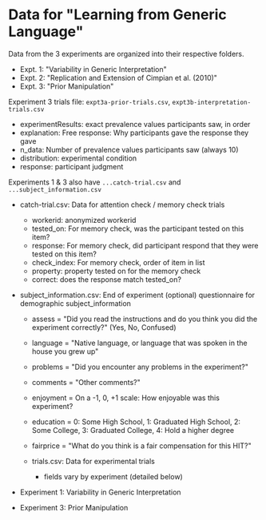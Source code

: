 # Data for "Learning from Generic Language"

Data from the 3 experiments are organized into their respective folders.

- Expt. 1: "Variability in Generic Interpretation"
- Expt. 2: "Replication and Extension of Cimpian et al. (2010)"
- Expt. 3: "Prior Manipulation"




Experiment 3 trials file: `expt3a-prior-trials.csv`, `expt3b-interpretation-trials.csv`
- experimentResults: exact prevalence values participants saw, in order
- explanation: Free response: Why participants gave the response they gave
- n_data: Number of prevalence values participants saw (always 10)
- distribution: experimental condition
- response: participant judgment


Experiments 1 & 3 also have `...catch-trial.csv` and `...subject_information.csv`
- catch-trial.csv: Data for attention check / memory check trials
  - workerid: anonymized workerid
  - tested_on: For memory check, was the participant tested on this item?
  - response: For memory check, did participant respond that they were tested on this item?
  - check_index: For memory check, order of item in list
  - property: property tested on for the memory check
  - correct: does the response match tested_on?

- subject_information.csv: End of experiment (optional) questionnaire for demographic subject_information
  - assess = "Did you read the instructions and do you think you did the experiment correctly?" (Yes, No, Confused)
  - language = "Native language, or language that was spoken in the house you grew up"
  - problems = "Did you encounter any problems in the experiment?"
  - comments = "Other comments?"
  - enjoyment = On a -1, 0, +1 scale: How enjoyable was this experiment?
  - education = 0: Some High School, 1: Graduated High School, 2: Some College, 3: Graduated College, 4: Hold a higher degree
  - fairprice = "What do you think is a fair compensation for this HIT?"

  - trials.csv: Data for experimental trials
    - fields vary by experiment (detailed below)

- Experiment 1: Variability in Generic Interpretation


- Experiment 3: Prior Manipulation
